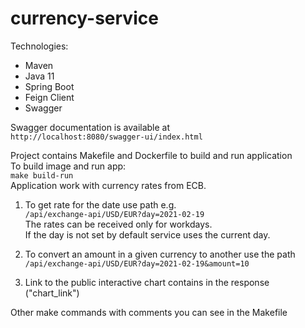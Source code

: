# currency-service

Technologies:
- Maven
- Java 11
- Spring Boot
- Feign Client
- Swagger

Swagger documentation is available at \
`http://localhost:8080/swagger-ui/index.html`

Project contains Makefile and Dockerfile to build and run application \
To build image and run app:\
` make build-run ` \
Application work with currency rates from ECB.
1. To get rate for the date use path e.g. \
   `/api/exchange-api/USD/EUR?day=2021-02-19` \
   The rates can be received only for workdays. \
   If the day is not set by default service uses the current day.
   
2. To convert an amount in a given currency to another use the path \
   `/api/exchange-api/USD/EUR?day=2021-02-19&amount=10`
3. Link to the public interactive chart contains in the response ("chart_link")

Other make commands with comments you can see in the Makefile
